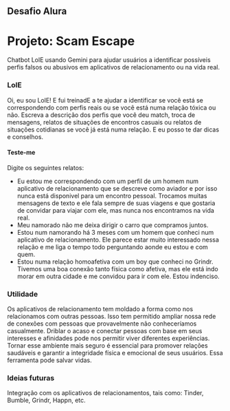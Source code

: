 ## Desafio Alura
# Projeto: Scam Escape
Chatbot LolE usando Gemini para ajudar usuários a identificar possíveis perfis falsos ou abusivos em aplicativos de relacionamento ou na vida real.
### LolE
Oi, eu sou LolE! E fui treinadE a te ajudar a identificar se você está se correspondendo com perfis reais ou se você está numa relação tóxica ou não. Escreva a descrição dos perfis que você deu match, troca de mensagens, relatos de situações de encontros casuais ou relatos de situações cotidianas se você já está numa relação. E eu posso te dar dicas e conselhos.
#### Teste-me
Digite os seguintes relatos:
- Eu estou me correspondendo com um perfil de um homem num aplicativo de relacionamento que se descreve como aviador e por isso nunca está disponivel para um encontro pessoal. Trocamos muitas mensagens de texto e ele fala sempre de suas viagens e que gostaria de convidar para viajar com ele, mas nunca nos encontramos na vida real.
- Meu namorado não me deixa dirigir o carro que compramos juntos.
- Estou num namorando há 3 meses com um homem que conheci num aplicativo de relacionamento. Ele parece estar muito interessado nessa relação e me liga o tempo todo perguntando aonde eu estou e com quem.
- Estou numa relação homoafetiva com um boy que conheci no Grindr. Tivemos uma boa conexão tanto física como afetiva, mas ele está indo morar em outra cidade e me convidou para ir com ele. Estou indenciso.
### Utilidade
Os aplicativos de relacionamento tem moldado a forma como nos relacionamos com outras pessoas. Isso tem permitido ampliar nossa rede de conexões com pessoas que provavelmente não conheceríamos casualmente. Driblar o acaso e conectar pessoas com base em seus interesses e afinidades pode nos permitir viver diferentes experiências. Tornar esse ambiente mais seguro é essencial para promover relações saudáveis e garantir a integridade física e emocional de seus usuários. Essa ferramenta pode salvar vidas.
### Ideias futuras
Integração com os aplicativos de relacionamentos, tais como: Tinder, Bumble, Grindr, Happn, etc. 
